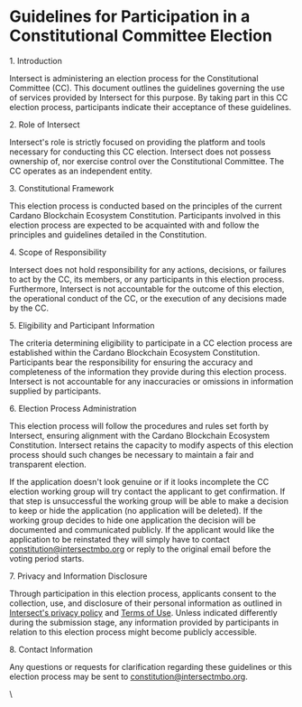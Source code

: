 # Guidelines for Participation in a Constitutional Committee Election

1\. Introduction

Intersect is administering an election process for the Constitutional Committee (CC). This document outlines the guidelines governing the use of services provided by Intersect for this purpose. By taking part in this CC election process, participants indicate their acceptance of these guidelines.

2\. Role of Intersect

Intersect's role is strictly focused on providing the platform and tools necessary for conducting this CC election. Intersect does not possess ownership of, nor exercise control over the Constitutional Committee. The CC operates as an independent entity.

3\. Constitutional Framework

This election process is conducted based on the principles of the current Cardano Blockchain Ecosystem Constitution. Participants involved in this election process are expected to be acquainted with and follow the principles and guidelines detailed in the Constitution.

4\. Scope of Responsibility

Intersect does not hold responsibility for any actions, decisions, or failures to act by the CC, its members, or any participants in this election process. Furthermore, Intersect is not accountable for the outcome of this election, the operational conduct of the CC, or the execution of any decisions made by the CC.&#x20;

5\. Eligibility and Participant Information

The criteria determining eligibility to participate in a CC election process are established within the Cardano Blockchain Ecosystem Constitution. Participants bear the responsibility for ensuring the accuracy and completeness of the information they provide during this election process. Intersect is not accountable for any inaccuracies or omissions in information supplied by participants.

6\. Election Process Administration

This election process will follow the procedures and rules set forth by Intersect, ensuring alignment with the Cardano Blockchain Ecosystem Constitution. Intersect retains the capacity to modify aspects of this election process should such changes be necessary to maintain a fair and transparent election.

If the application doesn't look genuine or if it looks incomplete the CC election working group will try contact the applicant to get confirmation. If that step is unsuccessful the working group will be able to make a decision to keep or hide the application (no application will be deleted). If the working group decides to hide one application the decision will be documented and communicated publicly. If the applicant would like the application to be reinstated they will simply have to contact constitution@intersectmbo.org or reply to the original email before the voting period starts.

7\. Privacy and Information Disclosure

Through participation in this election process, applicants consent to the collection, use, and disclosure of their personal information as outlined in [Intersect's privacy policy](https://docs.intersectmbo.org/legal/policies-and-conditions/privacy-policy) and [Terms of Use](https://docs.intersectmbo.org/legal/policies-and-conditions/terms-of-use). Unless indicated differently during the submission stage, any information provided by participants in relation to this election process might become publicly accessible.

8\. Contact Information

Any questions or requests for clarification regarding these guidelines or this election process may be sent to constitution@intersectmbo.org.

\
